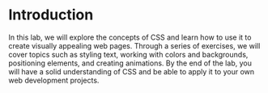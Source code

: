 # Introduction

In this lab, we will explore the concepts of CSS and learn how to use it to create visually appealing web pages. Through a series of exercises, we will cover topics such as styling text, working with colors and backgrounds, positioning elements, and creating animations. By the end of the lab, you will have a solid understanding of CSS and be able to apply it to your own web development projects.
